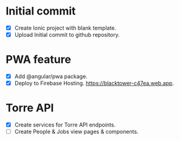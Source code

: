 # Initial commit
- [x] Create Ionic project with blank template.
- [x] Upload Initial commit to github repository.
# PWA feature
- [x] Add @angular/pwa package.
- [x] Deploy to Firebase Hosting. https://blacktower-c47ea.web.app.
# Torre API
- [x] Create services for Torre API endpoints.
- [ ] Create People & Jobs view pages & components.